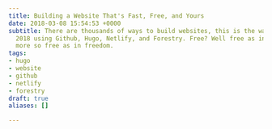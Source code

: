 ```yaml
---
title: Building a Website That's Fast, Free, and Yours
date: 2018-03-08 15:54:53 +0000
subtitle: There are thousands of ways to build websites, this is the way I do it in
  2018 using Github, Hugo, Netlify, and Forestry. Free? Well free as in cheap beer,
  more so free as in freedom.
tags:
- hugo
- website
- github
- netlify
- forestry
draft: true
aliases: []

---
```

